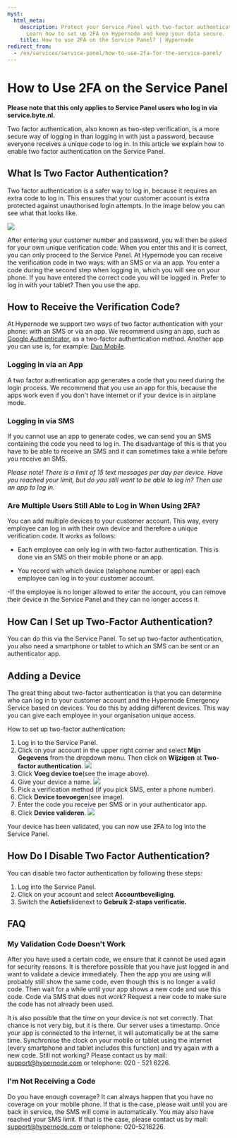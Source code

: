 ```yaml
---
myst:
  html_meta:
    description: Protect your Service Panel with two-factor authentication (2FA).
      Learn how to set up 2FA on Hypernode and keep your data secure.
    title: How to use 2FA on the Service Panel? | Hypernode
redirect_from:
  - /en/services/service-panel/how-to-use-2fa-for-the-service-panel/
---
```


<!-- source: https://support.hypernode.com/en/services/service-panel/how-to-use-2fa-for-the-service-panel/ -->

# How to Use 2FA on the Service Panel

**Please note that this only applies to Service Panel users who log in via service.byte.nl.**

Two factor authentication, also known as two-step verification, is a more secure way of logging in than logging in with just a password, because everyone receives a unique code to log in. In this article we explain how to enable two factor authentication on the Service Panel.

## What Is Two Factor Authentication?

Two factor authentication is a safer way to log in, because it requires an extra code to log in. This ensures that your customer account is extra protected against unauthorised login attempts. In the image below you can see what that looks like.

![](_res/B_ARDMHy1grdXCT_GnB7bhNxpHMgeyAkBQ.png)

After entering your customer number and password, you will then be asked for your own unique verification code. When you enter this and it is correct, you can only proceed to the Service Panel. At Hypernode you can receive the verification code in two ways: with an SMS or via an app. You enter a code during the second step when logging in, which you will see on your phone. If you have entered the correct code you will be logged in. Prefer to log in with your tablet? Then you use the app.

## How to Receive the Verification Code?

At Hypernode we support two ways of two factor authentication with your phone: with an SMS or via an app. We recommend using an app, such as [Google Authenticator](https://play.google.com/store/apps/details?id=com.google.android.apps.authenticator2), as a two-factor authentication method. Another app you can use is, for example: [Duo Mobile](https://duo.com/solutions/features/authentication-methods/duo-mobile).

### Logging in via an App

A two factor authentication app generates a code that you need during the login process. We recommend that you use an app for this, because the apps work even if you don't have internet or if your device is in airplane mode.

### Logging in via SMS

If you cannot use an app to generate codes, we can send you an SMS containing the code you need to log in. The disadvantage of this is that you have to be able to receive an SMS and it can sometimes take a while before you receive an SMS.

*Please note! There is a limit of 15 text messages per day per device. Have you reached your limit, but do you still want to be able to log in? Then use an app to log in.*

### Are Multiple Users Still Able to Log in When Using 2FA?

You can add multiple devices to your customer account. This way, every employee can log in with their own device and therefore a unique verification code. It works as follows:

- Each employee can only log in with two-factor authentication. This is done via an SMS on their mobile phone or an app.

- You record with which device (telephone number or app) each employee can log in to your customer account.

-If the employee is no longer allowed to enter the account, you can remove their device in the Service Panel and they can no longer access it.

## How Can I Set up Two-Factor Authentication?

You can do this via the Service Panel. To set up two-factor authentication, you also need a smartphone or tablet to which an SMS can be sent or an authenticator app.

## Adding a Device

The great thing about two-factor authentication is that you can determine who can log in to your customer account and the Hypernode Emergency Service based on devices. You do this by adding different devices. This way you can give each employee in your organisation unique access.

How to set up two-factor authentication:

1. Log in to the Service Panel.
1. Click on your account in the upper right corner and select **Mijn Gegevens** from the dropdown menu. Then click on **Wijzigen** at **Two-factor authentication**.
   ![](_res/-DPBSO32QxFNqBkLkdWjZIMv_a-b2ubOBg.png)
1. Click **Voeg device toe**(see the image above).
1. Give your device a name.
   ![](_res/QjgQ_zR7s3LMdIxnVbFqJMPtDDRXWipiJQ.png)
1. Pick a verification method (if you pick SMS, enter a phone number).
1. Click **Device toevoegen**(see image).
1. Enter the code you receive per SMS or in your authenticator app.
1. Click **Device valideren**.
   ![](_res/NcunkrXSuKeJrIS493slhZ62-pZ_jVnDjg.png)

Your device has been validated, you can now use 2FA to log into the Service Panel.

## How Do I Disable Two Factor Authentication?

You can disable two factor authentication by following these steps:

1. Log into the Service Panel.
1. Click on your account and select **Accountbeveiliging**.
1. Switch the **Actief**slidenext to **Gebruik 2-staps verificatie.**

## FAQ

### My Validation Code Doesn't Work

After you have used a certain code, we ensure that it cannot be used again for security reasons. It is therefore possible that you have just logged in and want to validate a device immediately. Then the app you are using will probably still show the same code, even though this is no longer a valid code. Then wait for a while until your app shows a new code and use this code. Code via SMS that does not work? Request a new code to make sure the code has not already been used.

It is also possible that the time on your device is not set correctly. That chance is not very big, but it is there. Our server uses a timestamp. Once your app is connected to the internet, it will automatically be at the same time. Synchronise the clock on your mobile or tablet using the internet (every smartphone and tablet includes this function) and try again with a new code. Still not working? Please contact us by mail: support@hypernode.com or telephone: 020 - 521 6226.

### I'm Not Receiving a Code

Do you have enough coverage? It can always happen that you have no coverage on your mobile phone. If that is the case, please wait until you are back in service, the SMS will come in automatically. You may also have reached your SMS limit. If that is the case, please contact us by mail: support@hypernode.com or telephone: 020-5216226.
